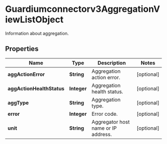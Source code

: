 

# Guardiumconnectorv3AggregationViewListObject

Information about aggregation.

## Properties

| Name | Type | Description | Notes |
|------------ | ------------- | ------------- | -------------|
|**aggActionError** | **String** | Aggregation action error. |  [optional] |
|**aggActionHealthStatus** | **Integer** | Aggregation health status. |  [optional] |
|**aggType** | **String** | Aggregation type. |  [optional] |
|**error** | **Integer** | Error code. |  [optional] |
|**unit** | **String** | Aggregator host name or IP address. |  [optional] |



